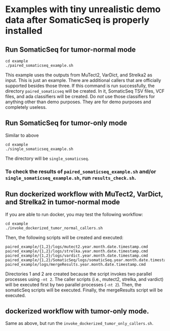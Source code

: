 # Examples with tiny unrealistic demo data after SomaticSeq is properly installed

## Run SomaticSeq for tumor-normal mode

```
cd example
./paired_somaticseq_example.sh
```

This example uses the outputs from MuTect2, VarDict, and Strelka2 as input. This
is just an example. There are additional callers that are officially supported
besides those three. If this command is run successfully, the directory
`paired_somaticseq` will be created. In it, SomaticSeq TSV files, VCF files, and
ada classifiers will be created. Do _not_ use those classifiers for anything
other than demo purposes. They are for demo purposes and completely useless.

## Run SomaticSeq for tumor-only mode

Similar to above

```
cd example
./single_somaticseq_example.sh
```

The directory will be `single_somaticseq`.

### To check the results of `paired_somaticseq_example.sh` and/or `single_somaticseq_example.sh`, run `results_check.sh`.

## Run dockerized workflow with MuTect2, VarDict, and Strelka2 in tumor-normal mode

If you are able to run docker, you may test the following workflow:

```
cd example
./invoke_dockerized_tumor_normal_callers.sh
```

Then, the following scripts will be created and executed:

```
paired_example/{1,2}/logs/mutect2.year.month.date.timestamp.cmd
paired_example/{1,2}/logs/strelka.year.month.date.timestamp.cmd
paired_example/{1,2}/logs/vardict.year.month.date.timestamp.cmd
paired_example/{1,2}/SomaticSeq/logs/somaticSeq.year.month.date.timestamp.cmd
paired_example/logs/mergeResults.year.month.date.timestamp.cmd
```

Directories 1 and 2 are created because the script invokes two parallel
processes using `-nt 2`. The caller scripts (i.e., mutect2, strelka, and
vardict) will be executed first by two parallel processes (`-nt 2`). Then, the
somaticSeq scripts will be executed. Finally, the mergeResults script will be
executed.

## dockerized workflow with tumor-only mode.

Same as above, but run the `invoke_dockerized_tumor_only_callers.sh`.
